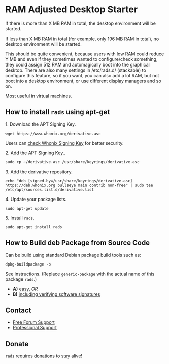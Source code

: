 # RAM Adjusted Desktop Starter #

If there is more than X MB RAM in total, the desktop environment will be
started.

If less than X MB RAM in total (for example, only 196 MB RAM in total), no
desktop environment will be started.

This should be quite convenient, because users with low RAM could reduce Y MB
and even if they sometimes wanted to configure/check something, they could
assign 512 RAM and automagically boot into the graphical desktop. There are
also many settings in /etc/rads.d/ (stackable) to configure this feature, so
if you want, you can also add a lot RAM, but not boot into a desktop
environment, or use different display managers and so on.

Most useful in virtual machines.
## How to install `rads` using apt-get ##

1\. Download the APT Signing Key.

```
wget https://www.whonix.org/derivative.asc
```

Users can [check Whonix Signing Key](https://www.whonix.org/wiki/Whonix_Signing_Key) for better security.

2\. Add the APT Signing Key..

```
sudo cp ~/derivative.asc /usr/share/keyrings/derivative.asc
```

3\. Add the derivative repository.

```
echo "deb [signed-by=/usr/share/keyrings/derivative.asc] https://deb.whonix.org bullseye main contrib non-free" | sudo tee /etc/apt/sources.list.d/derivative.list
```

4\. Update your package lists.

```
sudo apt-get update
```

5\. Install `rads`.

```
sudo apt-get install rads
```

## How to Build deb Package from Source Code ##

Can be build using standard Debian package build tools such as:

```
dpkg-buildpackage -b
```

See instructions. (Replace `generic-package` with the actual name of this package `rads`.)

* **A)** [easy](https://www.whonix.org/wiki/Dev/Build_Documentation/generic-package/easy), _OR_
* **B)** [including verifying software signatures](https://www.whonix.org/wiki/Dev/Build_Documentation/generic-package)

## Contact ##

* [Free Forum Support](https://forums.whonix.org)
* [Professional Support](https://www.whonix.org/wiki/Professional_Support)

## Donate ##

`rads` requires [donations](https://www.whonix.org/wiki/Donate) to stay alive!
